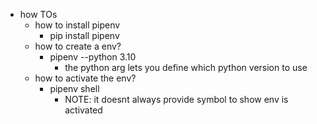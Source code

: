   * how TOs
    * how to install pipenv
      * pip install pipenv
    * how to create a env?
      * pipenv --python 3.10
        * the python arg lets you define which python version to use
    * how to activate the env?
      * pipenv shell
        * NOTE: it doesnt always provide symbol to show env is activated

